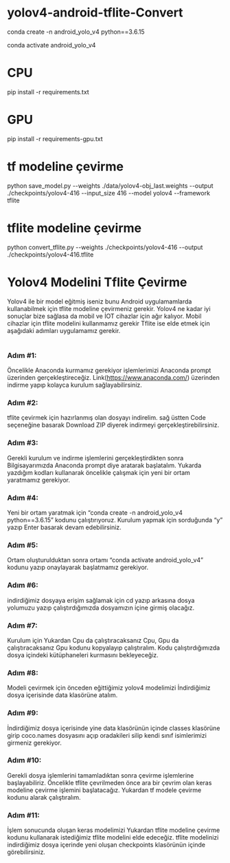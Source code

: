# yolov4-android-tflite-Convert

conda create -n android_yolo_v4 python==3.6.15

conda activate android_yolo_v4

# CPU
pip install -r requirements.txt

# GPU
pip install -r requirements-gpu.txt


# tf modeline çevirme
python save_model.py --weights ./data/yolov4-obj_last.weights --output ./checkpoints/yolov4-416 --input_size 416 --model yolov4 --framework tflite

# tflite modeline çevirme
python convert_tflite.py --weights ./checkpoints/yolov4-416 --output ./checkpoints/yolov4-416.tflite


#
#




# Yolov4 Modelini Tflite Çevirme

Yolov4 ile bir model eğitmiş iseniz bunu Android uygulamamlarda kullanabilmek için tflite modeline çevirmeniz gerekir. Yolov4 ne kadar iyi sonuçlar bize sağlasa da mobil ve İOT cihazlar için ağır kalıyor. Mobil cihazlar için tflite modelini kullanmamız gerekir Tflite ise elde etmek için aşağıdaki adımları uygulamamız gerekir. 


#



### Adım #1:
Öncelikle Anaconda kurmamız gerekiyor işlemlerimizi Anaconda prompt üzerinden gerçekleştireceğiz. Link(<https://www.anaconda.com/>) üzerinden indirme yapıp kolayca kurulum sağlayabilirsiniz.
 

### Adım #2: 
tflite çevirmek için hazırlanmış olan dosyayı indirelim. sağ üstten Code seçeneğine basarak Download ZIP diyerek indirmeyi gerçekleştirebilirsiniz.
 
 

### Adım #3: 
Gerekli kurulum ve indirme işlemlerini gerçekleştirdikten sonra Bilgisayarımızda Anaconda prompt diye aratarak başlatalım. Yukarda yazdığım kodları kullanarak öncelikle çalışmak için yeni bir ortam yaratmamız gerekiyor.



### Adım #4: 
Yeni bir ortam yaratmak için “conda create -n android_yolo_v4 python==3.6.15” kodunu çalıştırıyoruz. Kurulum yapmak için sorduğunda “y” yazıp Enter basarak devam edebilirsiniz.
 

### Adım #5: 
Ortam oluşturulduktan sonra ortamı “conda activate android_yolo_v4” kodunu yazıp onaylayarak başlatmamız gerekiyor.
 
 
### Adım #6:  
indirdiğimiz dosyaya erişim sağlamak için cd yazıp arkasına dosya yolumuzu yazıp çalıştırdığımızda dosyamızın içine girmiş olacağız. 


### Adım #7: 
Kurulum için Yukardan Cpu da çalıştıracaksanız Cpu, Gpu da çalıştıracaksanız Gpu kodunu kopyalayıp çalıştıralım. Kodu çalıştırdığımızda dosya içindeki kütüphaneleri kurmasını bekleyeceğiz.


### Adım #8: 
Modeli çevirmek için önceden eğittiğimiz yolov4 modelimizi İndirdiğimiz dosya içerisinde data klasörüne atalım. 


### Adım #9: 
İndirdiğimiz dosya içerisinde yine data klasörünün içinde classes klasörüne girip coco.names dosyasını açıp oradakileri silip kendi sınıf isimlerimizi girmeniz gerekiyor. 


### Adım #10: 
Gerekli dosya işlemlerini tamamladıktan sonra çevirme işlemlerine başlayabiliriz. Öncelikle tflite çevrilmeden önce ara bir çevrim olan keras modeline çevirme işlemini başlatacağız. Yukardan tf modele çevirme kodunu alarak çalıştıralım.


### Adım #11: 
İşlem sonucunda oluşan keras modelimizi Yukardan tflite modeline çevirme kodunu kullanarak istediğimiz tflite modelini elde edeceğiz. tflite modelinizi indirdiğimiz dosya içerinde yeni oluşan checkpoints klasörünün içinde görebilirsiniz.
